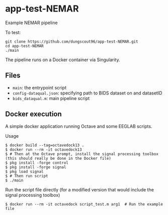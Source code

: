 # app-test-NEMAR
Example NEMAR pipeline

To test:
```
git clone https://github.com/dungscout96/app-test-NEMAR.git
cd app-test-NEMAR
./main
```

The pipeline runs on a Docker container via Singularity. 

## Files
- `main`: the entrypoint script
- `config-dataqual.json`: specifying path to BIDS dataset on and datasetID
- `bids_dataqual.m`: main pipeline script

## Docker execution

A simple docker application running Octave and some EEGLAB scripts.

Usage
```
$ docker build --tag=octavedock13 .
$ docker run --rm -it octavedock13
$ # Then at the Octave prompt, install the signal processing toolbox (this should really be done in the Docker file)
$ pkg install -forge control
$ pkg install -forge signal
$ pkg load signal
$ # Then run script
$ ./main
```

Run the script file directly (for a modified version that would include the signal processing toolbox)

```
$ docker run --rm -it octavedock script_test.m arg1  # Run the example file
```
